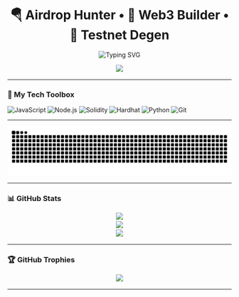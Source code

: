 <h1 align="center">🪂 Airdrop Hunter • 🧠 Web3 Builder • 🧪 Testnet Degen</h1>

<p align="center">
  <img src="https://readme-typing-svg.herokuapp.com?font=Fira+Code&duration=4000&pause=1000&color=00FFA3&center=true&vCenter=true&width=435&lines=Farming+airdrop+like+a+machine+%F0%9F%9A%97;zkSync+%E2%80%A2+Eigenlayer+%E2%80%A2+Celestia+%E2%80%A2+Mode+%E2%9C%85;Automating+chains+%E2%9A%99%EF%B8%8F;Always+early.+Always+on-chain." alt="Typing SVG" />
</p>

<p align="center">
  <img src="https://media.giphy.com/media/zOvBKUUEERdNm/giphy.gif" width="300" />
</p>

---

### 🧰 My Tech Toolbox

![JavaScript](https://img.shields.io/badge/-JavaScript-black?style=flat-square&logo=javascript)
![Node.js](https://img.shields.io/badge/-Node.js-339933?style=flat-square&logo=node.js)
![Solidity](https://img.shields.io/badge/-Solidity-363636?style=flat-square&logo=solidity)
![Hardhat](https://img.shields.io/badge/-Hardhat-F1C40F?style=flat-square&logo=ethereum)
![Python](https://img.shields.io/badge/-Python-3776AB?style=flat-square&logo=python)
![Git](https://img.shields.io/badge/-Git-F05032?style=flat-square&logo=git)

---

![snake gif](https://github.com/Kazuha787/Kazuha787/blob/output/github-snake-dark.svg)

---

### 📊 GitHub Stats

<p align="center">
  <img src="https://github-readme-stats.vercel.app/api?username=awkenin&show_icons=true&theme=tokyonight" />
  <br />
  <img src="https://github-readme-streak-stats.herokuapp.com/?user=awkenin&theme=tokyonight" />
  <br />
  <img src="https://github-readme-stats.vercel.app/api/top-langs/?username=awkenin&layout=compact&theme=tokyonight" />
</p>

---

### 🏆 GitHub Trophies

<p align="center">
  <img src="https://github-profile-trophy.vercel.app/?username=awkenin&theme=algolia&margin-w=8" />
</p>

---
